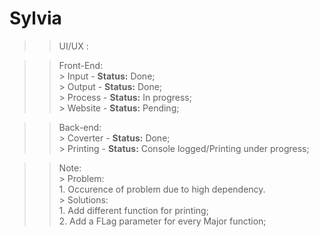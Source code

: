 # Sylvia

>> UI/UX : <br>

>> Front-End:<br>
          > Input - **Status:** Done; <br>
          > Output - **Status:** Done;<br>
          > Process - **Status:** In progress;<br>
          > Website - **Status:** Pending;<br>

>> Back-end:<br>
          > Coverter - **Status:** Done;<br>
          > Printing - **Status:** Console logged/Printing under progress;<br>

>> Note:<br>
          > Problem:<br>
          1. Occurence of problem due to high dependency.<br>
          > Solutions:<br>
          1. Add different function for printing;<br>
          2. Add a FLag parameter for every Major function; <br>
